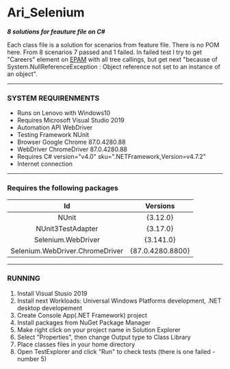 # Ari_Selenium #
***8 solutions for feauture file on C#***

Each class file is a solution for scenarios from feature file.
There is no POM here.
From 8 scenarios 7 passed and 1 failed.
In failed test I try to get "Careers" element on [EPAM](https://www.epam.com/ "Click to open") with all tree callings, but get next "because of System.NullReferenceException : Object reference not set to an instance of an object".
***
###   SYSTEM REQUIRENMENTS   ###
* Runs on Lenovo with Windows10
* Requires Microsoft Visual Studio 2019
* Automation API WebDriver
* Testing Framework NUnit
* Browser Google Chrome 87.0.4280.88
* WebDriver ChromeDriver 87.0.4280.88
* Requires C# version="v4.0" sku=".NETFramework,Version=v4.7.2"
* Internet connection
***
###  Requires the following packages  ###
|Id                             |Versions        |
|:-----------------------------:|:--------------:|
|NUnit                          |{3.12.0}        |    
|NUnit3TestAdapter              |{3.17.0}        |  
|Selenium.WebDriver             |{3.141.0}       |     
|Selenium.WebDriver.ChromeDriver|{87.0.4280.8800}|
***
###   RUNNING   ###
1. Install Visual Stusio 2019
2. Install next Workloads: Universal Windows Platforms development, .NET desktop developement
3. Create Console App(.NET Framework) project
4. Install packages from NuGet Package Manager
5. Make right click on your project name in Solution Explorer
6. Select "Properties", then change Output type to Class Library
7. Place classes files in your home directory
8. Open TestExplorer and click "Run" to check tests (there is one failed - number 5)
